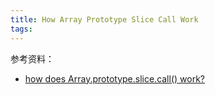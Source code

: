 ```yaml
---
title: How Array Prototype Slice Call Work
tags:
---
```


参考资料：

- [how does Array.prototype.slice.call() work?](https://stackoverflow.com/questions/7056925/how-does-array-prototype-slice-call-work)
